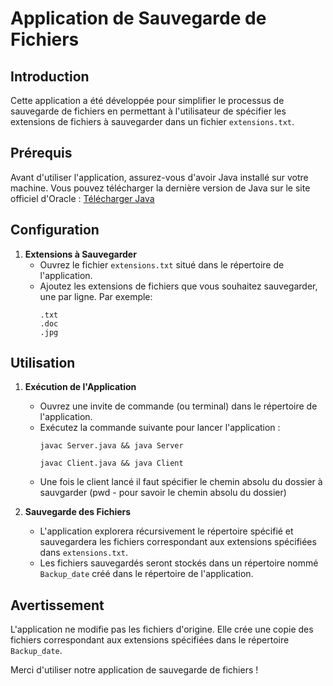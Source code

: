 # Application de Sauvegarde de Fichiers 

## Introduction
Cette application a été développée pour simplifier le processus de sauvegarde de fichiers en permettant à l'utilisateur de spécifier les extensions de fichiers à sauvegarder dans un fichier `extensions.txt`.

## Prérequis
Avant d'utiliser l'application, assurez-vous d'avoir Java installé sur votre machine. Vous pouvez télécharger la dernière version de Java sur le site officiel d'Oracle : [Télécharger Java](https://www.oracle.com/java/technologies/javase-downloads.html)

## Configuration
1. **Extensions à Sauvegarder**
   - Ouvrez le fichier `extensions.txt` situé dans le répertoire de l'application.
   - Ajoutez les extensions de fichiers que vous souhaitez sauvegarder, une par ligne. Par exemple:
     ```
     .txt
     .doc
     .jpg
     ```

## Utilisation
1. **Exécution de l'Application**
   - Ouvrez une invite de commande (ou terminal) dans le répertoire de l'application.
   - Exécutez la commande suivante pour lancer l'application :
     ```
     javac Server.java && java Server

     javac Client.java && java Client
     ```
   - Une fois le client lancé il faut spécifier le chemin absolu du dossier à sauvgarder (pwd - pour savoir le chemin absolu du dossier)

2. **Sauvegarde des Fichiers**
   - L'application explorera récursivement le répertoire spécifié et sauvegardera les fichiers correspondant aux extensions spécifiées dans `extensions.txt`.
   - Les fichiers sauvegardés seront stockés dans un répertoire nommé `Backup_date` créé dans le répertoire de l'application.

## Avertissement
L'application ne modifie pas les fichiers d'origine. Elle crée une copie des fichiers correspondant aux extensions spécifiées dans le répertoire `Backup_date`.

Merci d'utiliser notre application de sauvegarde de fichiers  !
